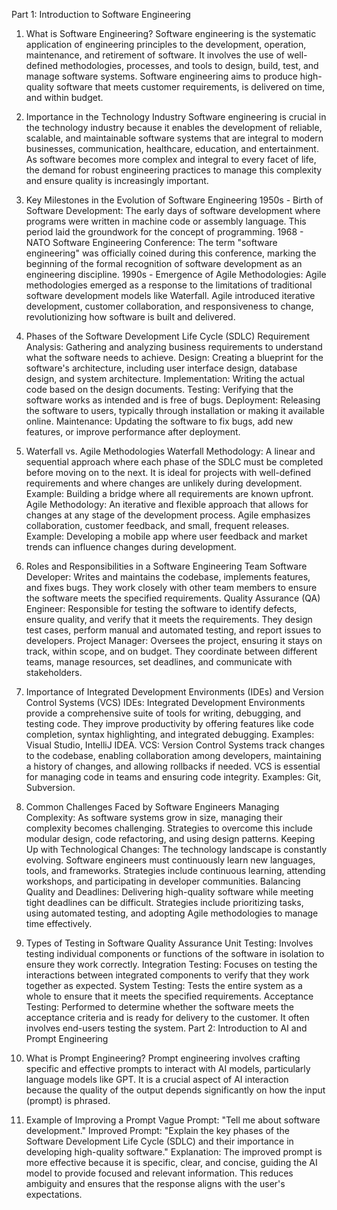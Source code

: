 
Part 1: Introduction to Software Engineering
1. What is Software Engineering?
Software engineering is the systematic application of engineering principles to the development, operation, maintenance, and retirement of software. It involves the use of well-defined methodologies, processes, and tools to design, build, test, and manage software systems. Software engineering aims to produce high-quality software that meets customer requirements, is delivered on time, and within budget.

2. Importance in the Technology Industry
Software engineering is crucial in the technology industry because it enables the development of reliable, scalable, and maintainable software systems that are integral to modern businesses, communication, healthcare, education, and entertainment. As software becomes more complex and integral to every facet of life, the demand for robust engineering practices to manage this complexity and ensure quality is increasingly important.

3. Key Milestones in the Evolution of Software Engineering
1950s - Birth of Software Development: The early days of software development where programs were written in machine code or assembly language. This period laid the groundwork for the concept of programming.
1968 - NATO Software Engineering Conference: The term "software engineering" was officially coined during this conference, marking the beginning of the formal recognition of software development as an engineering discipline.
1990s - Emergence of Agile Methodologies: Agile methodologies emerged as a response to the limitations of traditional software development models like Waterfall. Agile introduced iterative development, customer collaboration, and responsiveness to change, revolutionizing how software is built and delivered.
4. Phases of the Software Development Life Cycle (SDLC)
Requirement Analysis: Gathering and analyzing business requirements to understand what the software needs to achieve.
Design: Creating a blueprint for the software's architecture, including user interface design, database design, and system architecture.
Implementation: Writing the actual code based on the design documents.
Testing: Verifying that the software works as intended and is free of bugs.
Deployment: Releasing the software to users, typically through installation or making it available online.
Maintenance: Updating the software to fix bugs, add new features, or improve performance after deployment.
5. Waterfall vs. Agile Methodologies
Waterfall Methodology: A linear and sequential approach where each phase of the SDLC must be completed before moving on to the next. It is ideal for projects with well-defined requirements and where changes are unlikely during development. Example: Building a bridge where all requirements are known upfront.
Agile Methodology: An iterative and flexible approach that allows for changes at any stage of the development process. Agile emphasizes collaboration, customer feedback, and small, frequent releases. Example: Developing a mobile app where user feedback and market trends can influence changes during development.
6. Roles and Responsibilities in a Software Engineering Team
Software Developer: Writes and maintains the codebase, implements features, and fixes bugs. They work closely with other team members to ensure the software meets the specified requirements.
Quality Assurance (QA) Engineer: Responsible for testing the software to identify defects, ensure quality, and verify that it meets the requirements. They design test cases, perform manual and automated testing, and report issues to developers.
Project Manager: Oversees the project, ensuring it stays on track, within scope, and on budget. They coordinate between different teams, manage resources, set deadlines, and communicate with stakeholders.
7. Importance of Integrated Development Environments (IDEs) and Version Control Systems (VCS)
IDEs: Integrated Development Environments provide a comprehensive suite of tools for writing, debugging, and testing code. They improve productivity by offering features like code completion, syntax highlighting, and integrated debugging. Examples: Visual Studio, IntelliJ IDEA.
VCS: Version Control Systems track changes to the codebase, enabling collaboration among developers, maintaining a history of changes, and allowing rollbacks if needed. VCS is essential for managing code in teams and ensuring code integrity. Examples: Git, Subversion.
8. Common Challenges Faced by Software Engineers
Managing Complexity: As software systems grow in size, managing their complexity becomes challenging. Strategies to overcome this include modular design, code refactoring, and using design patterns.
Keeping Up with Technological Changes: The technology landscape is constantly evolving. Software engineers must continuously learn new languages, tools, and frameworks. Strategies include continuous learning, attending workshops, and participating in developer communities.
Balancing Quality and Deadlines: Delivering high-quality software while meeting tight deadlines can be difficult. Strategies include prioritizing tasks, using automated testing, and adopting Agile methodologies to manage time effectively.
9. Types of Testing in Software Quality Assurance
Unit Testing: Involves testing individual components or functions of the software in isolation to ensure they work correctly.
Integration Testing: Focuses on testing the interactions between integrated components to verify that they work together as expected.
System Testing: Tests the entire system as a whole to ensure that it meets the specified requirements.
Acceptance Testing: Performed to determine whether the software meets the acceptance criteria and is ready for delivery to the customer. It often involves end-users testing the system.
Part 2: Introduction to AI and Prompt Engineering
1. What is Prompt Engineering?
Prompt engineering involves crafting specific and effective prompts to interact with AI models, particularly language models like GPT. It is a crucial aspect of AI interaction because the quality of the output depends significantly on how the input (prompt) is phrased.

2. Example of Improving a Prompt
Vague Prompt: "Tell me about software development."
Improved Prompt: "Explain the key phases of the Software Development Life Cycle (SDLC) and their importance in developing high-quality software."
Explanation: The improved prompt is more effective because it is specific, clear, and concise, guiding the AI model to provide focused and relevant information. This reduces ambiguity and ensures that the response aligns with the user's expectations.
